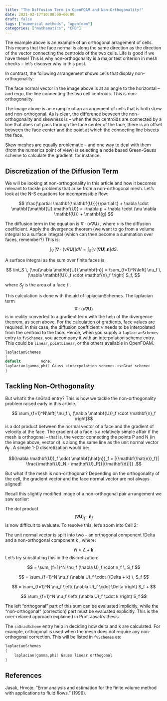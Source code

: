 ```yaml
---
title: "The Diffusion Term in OpenFOAM and Non-Orthogonality!"
date: 2021-02-17T10:00:00+00:00
draft: false
tags: ["numerical methods", "openfoam"]
categories: ["mathematics", "CFD"]
---
```


The example above is an example of an orthogonal arragement of cells. This means that the face normal is along the same direction as the direction of the vector connecting the centroids of the two cells. Life is good if we have these! This is why non-orthogonality is a major test criterion in mesh checks – let’s discover why in this post.

In contrast, the following arrangement shows cells that display non-orthogonality:


The face normal vector in the image above is at an angle to the horizontal – and ergo, the line connecting the two cell centroids. This is non-orthogonality.


The image above is an example of an arrangement of cells that is both skew and non-orthogonal. As is clear, the difference between the non-orthogonality and skewness is – when the two centroids are connected by a line that does not pass through the face center of the face, there is an offset between the face center and the point at which the connecting line bisects the face.

Skew meshes are equally problematic – and one way to deal with them (from the numerics point of view) is selecting a node based Green-Gauss scheme to calculate the gradient, for instance.

## Discretization of the Diffusion Term
We will be looking at non-orthogonality in this article and how it becomes relevant to tackle problems that arise from a non-orthogonal mesh. Let’s look at the N-S equations for incompressible flow:

$$
\frac{\partial \mathbf{\mathbf{U}}}{\partial t} +  \nabla \cdot \mathbf{\mathbf{U}  \mathbf{U}} = -\nabla p + \nabla \cdot (\nu \nabla \mathbf{U}) + \mathbf{g} 
$$

The diffusion term in the equation is $\nabla \cdot (\nu \nabla \mathbf{U})$ , where $\nu$ is the diffusion coefficient. Apply the divergence theorem (we want to go from a volume integral to a surface integral (which can then become a summation over faces, remember?) This is:

$$
 \int_V \, [\nabla \cdot (\nu \nabla \mathbf{U})] dV =  \int_S [\nu \, (\nabla \mathbf{U}).\mathbf{n}] dS.
$$

A surface integral as the sum over finite faces is:

$$
\int_S \, [\nu(\nabla \mathbf{U}).\mathbf{n}] = \sum_{f=1}^N\left[ \nu_f \, (\nabla \mathbf{U})_f \cdot \mathbf{n}_f  \right] S_f,
$$

where $S_f$ is the area of a face $f$ .

This calculation is done with the aid of laplacianSchemes. The laplacian term $$\nabla \cdot (\nu \nabla \mathbf{U})$$ is in reality converted to a gradient term with the help of the divergence theorem, as seen above. For the calculation of gradients, face values are required. In this case, the diffusion coefficient $\nu$ needs to be interpolated from the centroid to the face. Hence, when you supply a `laplacianSchemes` entry to `fvSchemes`, you accompany it with an interpolation scheme entry. This could be `linear`, `pointLinear`, or the others available in OpenFOAM.

```cpp
laplacianSchemes
{
default         none;
laplacian(gamma,phi) Gauss <interpolation scheme> <snGrad scheme>
}
```

## Tackling Non-Orthogonality
But what’s the snGrad entry? This is how we tackle the non-orthogonality problem raised early in this article.

$$ \sum_{f=1}^N\left[ \nu_f \, (\nabla \mathbf{U})_f \cdot \mathbf{n}_f \right]$$ is a dot product between the normal vector of a face and the gradient of velocity at the face. The gradient at a face is a relatively simple affair if the mesh is orthogonal – that is, the vector connecting the points P and N (in the image above, vector d) is along the same line as the unit normal vector $\mathbf{\hat{n}}_f$ . A simple 1-D discretization would be:

$$(\nabla \mathbf{U})_f \cdot \mathbf{\hat{n}}_f =  |{\mathbf{\hat{n}}_f}| \frac{\mathbf{U}_N - \mathbf{U}_P}{|{\mathbf{d}|}} .$$
      
But what if the mesh is non-orthogonal? Depending on the orthogonality of the cell, the gradient vector and the face normal vector are not always aligned!

Recall this slightly modified image of a non-orthogonal pair arrangement we saw earlier:


The dot product $$(\nabla \mathbf{U})_f \cdot \mathbf{\hat{n}}_f$$ is now difficult to evaluate. To resolve this, let’s zoom into Cell 2:


The unit normal vector is split into two – an orthogonal component \Delta and a non-orthogonal component k , where:

$$\mathbf{\hat{n}} = \Delta + \mathbf{k} $$
Let’s try substituting this in the discretization:


$$
= \sum_{f=1}^N \nu_f (\nabla U)_f \cdot n_f \, S_f
$$

$$
= \sum_{f=1}^N \nu_f (\nabla U)_f \cdot (\Delta + k) \, S_f
$$

$$
= \sum_{f=1}^N \nu_f \left( (\nabla U)_f \cdot \Delta \right) S_f  + $$

$$
\sum_{f=1}^N \nu_f \left( (\nabla U)_f \cdot k \right) S_f
$$

The left “orthogonal” part of this sum can be evaluated implicitly, while the “non-orthogonal” (correction) part must be evaluated explicitly. This is the over-relaxed approach explained in Prof. Jasak’s thesis.

The `snGradScheme` entry help in deciding how delta and k are calculated. For example, orthogonal is used when the mesh does not require any non-orthogonal correction. This will be listed in `fvSchemes` as:

```cpp
laplacianSchemes
{
    laplacian(gamma,phi) Gauss linear orthogonal
}

```

## References

Jasak, Hrvoje. “Error analysis and estimation for the finite volume method with applications to fluid flows.” (1996).

